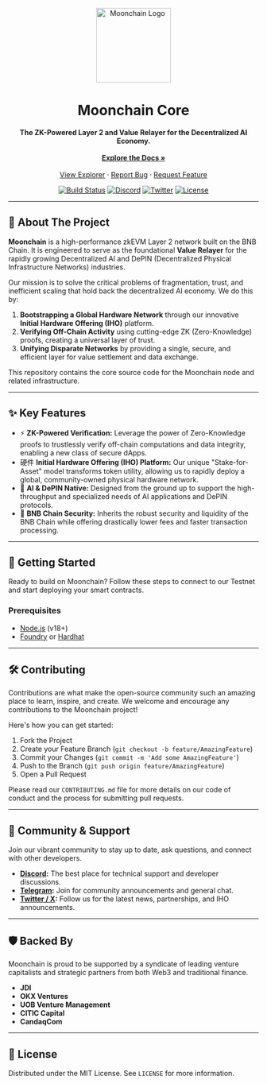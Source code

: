 <p align="center">
  <img src="https://s3.moonchain.com/mch-logo.svg" alt="Moonchain Logo" width="150"/>
</p>

<h1 align="center">Moonchain Core</h1>

<p align="center">
  <strong>The ZK-Powered Layer 2 and Value Relayer for the Decentralized AI Economy.</strong>
  <br />
  <br />
  <a href="https://docs.mchain.ai"><strong>Explore the Docs »</strong></a>
  <br />
  <br />
  <a href="https://explorer.moonchain.com">View Explorer</a>
  ·
  <a href="https://github.com/mxc-foundation/moonchain-core/issues">Report Bug</a>
  ·
  <a href="https://github.com/mxc-foundation/moonchain-core/issues">Request Feature</a>
</p>

<p align="center">
  <!-- GitHub Actions Build Status -->
  <a href="#"><img src="https://img.shields.io/github/actions/workflow/status/mxc-foundation/moonchain-core/go.yml?branch=main&style=for-the-badge" alt="Build Status"></a>
  <!-- Discord -->
  <a href="https://discord.gg/your-discord-invite"><img src="https://img.shields.io/discord/your-discord-id?color=7289DA&label=DISCORD&logo=discord&logoColor=white&style=for-the-badge" alt="Discord"></a>
  <!-- Twitter -->
  <a href="https://twitter.com/Moonchain_com"><img src="https://img.shields.io/twitter/follow/Moonchain_com?style=for-the-badge&logo=twitter" alt="Twitter"></a>
  <!-- License -->
  <a href="LICENSE"><img src="https://img.shields.io/github/license/mxc-foundation/moonchain-core?style=for-the-badge" alt="License"></a>
</p>

---

## 📖 About The Project

**Moonchain** is a high-performance zkEVM Layer 2 network built on the BNB Chain. It is engineered to serve as the foundational **Value Relayer** for the rapidly growing Decentralized AI and DePIN (Decentralized Physical Infrastructure Networks) industries.

Our mission is to solve the critical problems of fragmentation, trust, and inefficient scaling that hold back the decentralized AI economy. We do this by:
1.  **Bootstrapping a Global Hardware Network** through our innovative **Initial Hardware Offering (IHO)** platform.
2.  **Verifying Off-Chain Activity** using cutting-edge ZK (Zero-Knowledge) proofs, creating a universal layer of trust.
3.  **Unifying Disparate Networks** by providing a single, secure, and efficient layer for value settlement and data exchange.

This repository contains the core source code for the Moonchain node and related infrastructure.

---

## ✨ Key Features

*   ⚡️ **ZK-Powered Verification:** Leverage the power of Zero-Knowledge proofs to trustlessly verify off-chain computations and data integrity, enabling a new class of secure dApps.
*   硬件 **Initial Hardware Offering (IHO) Platform:** Our unique "Stake-for-Asset" model transforms token utility, allowing us to rapidly deploy a global, community-owned physical hardware network.
*   🧠 **AI & DePIN Native:** Designed from the ground up to support the high-throughput and specialized needs of AI applications and DePIN protocols.
*   🔐 **BNB Chain Security:** Inherits the robust security and liquidity of the BNB Chain while offering drastically lower fees and faster transaction processing.

---

## 🚀 Getting Started

Ready to build on Moonchain? Follow these steps to connect to our Testnet and start deploying your smart contracts.

### Prerequisites

*   [Node.js](https://nodejs.org/) (v18+)
*   [Foundry](https://getfoundry.sh/) or [Hardhat](https://hardhat.org/)



---

## 🛠️ Contributing

Contributions are what make the open-source community such an amazing place to learn, inspire, and create. We welcome and encourage any contributions to the Moonchain project!

Here's how you can get started:
1.  Fork the Project
2.  Create your Feature Branch (`git checkout -b feature/AmazingFeature`)
3.  Commit your Changes (`git commit -m 'Add some AmazingFeature'`)
4.  Push to the Branch (`git push origin feature/AmazingFeature`)
5.  Open a Pull Request

Please read our `CONTRIBUTING.md` file for more details on our code of conduct and the process for submitting pull requests.

---

## 💬 Community & Support

Join our vibrant community to stay up to date, ask questions, and connect with other developers.

*   **[Discord](https://discord.gg/):** The best place for technical support and developer discussions.
*   **[Telegram](https://t.me/):** Join for community announcements and general chat.
*   **[Twitter / X](https://twitter.com/Moonchain_com):** Follow us for the latest news, partnerships, and IHO announcements.

---

## 🛡️ Backed By

Moonchain is proud to be supported by a syndicate of leading venture capitalists and strategic partners from both Web3 and traditional finance.

*   **JDI**
*   **OKX Ventures**
*   **UOB Venture Management**
*   **CITIC Capital**
*   **CandaqCom**

---

## 📜 License

Distributed under the MIT License. See `LICENSE` for more information.


